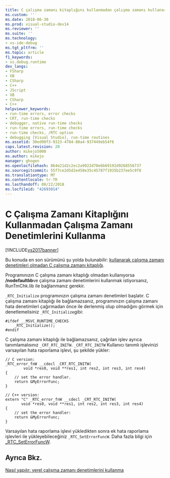 ```yaml
---
title: C çalışma zamanı kitaplığını kullanmadan çalışma zamanı kullanarak denetler | Microsoft Docs
ms.custom: ''
ms.date: 2018-06-30
ms.prod: visual-studio-dev14
ms.reviewer: ''
ms.suite: ''
ms.technology:
- vs-ide-debug
ms.tgt_pltfrm: ''
ms.topic: article
f1_keywords:
- vs.debug.runtime
dev_langs:
- FSharp
- VB
- CSharp
- C++
- JScript
- VB
- CSharp
- C++
helpviewer_keywords:
- run-time errors, error checks
- CRT, run-time checks
- debugger, native run-time checks
- run-time errors, run-time checks
- run-time checks, /RTC option
- debugging [Visual Studio], run-time routines
ms.assetid: 30ed90f3-9323-4784-80a4-937449eb54f6
caps.latest.revision: 20
author: mikejo5000
ms.author: mikejo
manager: ghogen
ms.openlocfilehash: 864e21d2c2ec2a9922d70e6b69192d9268556737
ms.sourcegitcommit: 55f7ce2d5d2e458e35c45787f1935b237ee5c9f8
ms.translationtype: MT
ms.contentlocale: tr-TR
ms.lasthandoff: 08/22/2018
ms.locfileid: "42693014"
---
```

# <a name="using-run-time-checks-without-the-c-run-time-library"></a>C Çalışma Zamanı Kitaplığını Kullanmadan Çalışma Zamanı Denetimlerini Kullanma
[!INCLUDE[vs2017banner](../includes/vs2017banner.md)]

Bu konuda en son sürümünü şu yolda bulunabilir: [kullanarak çalışma zamanı denetimleri olmadan C çalışma zamanı kitaplığı](https://docs.microsoft.com/visualstudio/debugger/using-run-time-checks-without-the-c-run-time-library).  
  
Programınızın C çalışma zamanı kitaplığı olmadan kullanıyorsa **/nodefaultlıb**ve çalışma zamanı denetimlerini kullanmak istiyorsanız, RunTmChk.lib ile bağlanmanız gerekir.  
  
 `_RTC_Initialize` programınızın çalışma zamanı denetimleri başlatır. C çalışma zamanı kitaplığı ile bağlamazsanız, programınızın çalışma zamanı hata denetimleri çağırmadan önce ile derlenmiş olup olmadığını görmek için denetlemelisiniz `_RTC_Initialize`gibi:  
  
```  
#ifdef __MSVC_RUNTIME_CHECKS  
    _RTC_Initialize();  
#endif  
```  
  
 C çalışma zamanı kitaplığı ile bağlamazsanız, çağrılan işlev ayrıca tanımlamalısınız `_CRT_RTC_INITW`. `_CRT_RTC_INITW` Kullanıcı tanımlı işlevinizi varsayılan hata raporlama işlevi, şu şekilde yükler:  
  
```  
// C version:  
_RTC_error_fnW __cdecl _CRT_RTC_INITW(  
        void *res0, void **res1, int res2, int res3, int res4)  
{  
    // set the error handler.  
    return &MyErrorFunc;   
}  
  
// C++ version:  
extern "C" _RTC_error_fnW __cdecl _CRT_RTC_INITW(  
       void *res0, void **res1, int res2, int res3, int res4)  
{  
    // set the error handler:  
    return &MyErrorFunc;  
}  
```  
  
 Varsayılan hata raporlama işlevi yükledikten sonra ek hata raporlama işlevleri ile yükleyebileceğiniz `_RTC_SetErrorFuncW`. Daha fazla bilgi için [_RTC_SetErrorFuncW](http://msdn.microsoft.com/library/b3e0d71f-1bd3-4c37-9ede-2f638eb3c81a).  
  
## <a name="see-also"></a>Ayrıca Bkz.  
 [Nasıl yapılır: yerel çalışma zamanı denetimlerini kullanma](../debugger/how-to-use-native-run-time-checks.md)





